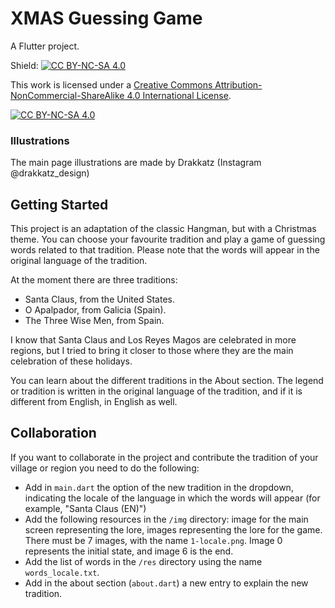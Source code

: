 # XMAS Guessing Game

A Flutter project.

Shield: [![CC BY-NC-SA 4.0][cc-by-nc-sa-shield]][cc-by-nc-sa]

This work is licensed under a
[Creative Commons Attribution-NonCommercial-ShareAlike 4.0 International License][cc-by-nc-sa].

[![CC BY-NC-SA 4.0][cc-by-nc-sa-image]][cc-by-nc-sa]

[cc-by-nc-sa]: http://creativecommons.org/licenses/by-nc-sa/4.0/
[cc-by-nc-sa-image]: https://licensebuttons.net/l/by-nc-sa/4.0/88x31.png
[cc-by-nc-sa-shield]: https://img.shields.io/badge/License-CC%20BY--NC--SA%204.0-lightgrey.svg

### Illustrations

The main page illustrations are made by Drakkatz (Instagram @drakkatz_design)

## Getting Started

This project is an adaptation of the classic Hangman, but with a Christmas theme. You can choose your favourite tradition and play a game of guessing words related to that tradition. Please note that the words will appear in the original language of the tradition.

At the moment there are three traditions:
- Santa Claus, from the United States.
- O Apalpador, from Galicia (Spain).
- The Three Wise Men, from Spain.

I know that Santa Claus and Los Reyes Magos are celebrated in more regions, but I tried to bring it closer to those where they are the main celebration of these holidays.

You can learn about the different traditions in the About section. The legend or tradition is written in the original language of the tradition, and if it is different from English, in English as well.

## Collaboration

If you want to collaborate in the project and contribute the tradition of your village or region you need to do the following:
- Add in ```main.dart``` the option of the new tradition in the dropdown, indicating the locale of the language in which the words will appear (for example, "Santa Claus (EN)")
- Add the following resources in the ```/img``` directory: image for the main screen representing the lore, images representing the lore for the game. There must be 7 images, with the name ```1-locale.png```. Image 0 represents the initial state, and image 6 is the end.
- Add the list of words in the ```/res``` directory using the name ```words_locale.txt```.
- Add in the about section (```about.dart```) a new entry to explain the new tradition.
